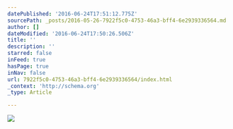 ```yaml
---
datePublished: '2016-06-24T17:51:12.775Z'
sourcePath: _posts/2016-05-26-7922f5c0-4753-46a3-bff4-6e2939336564.md
author: []
dateModified: '2016-06-24T17:50:26.506Z'
title: ''
description: ''
starred: false
inFeed: true
hasPage: true
inNav: false
url: 7922f5c0-4753-46a3-bff4-6e2939336564/index.html
_context: 'http://schema.org'
_type: Article

---
```

![](https://the-grid-user-content.s3-us-west-2.amazonaws.com/d0728044-0420-47f3-9d87-e46252fb03fe.jpg)